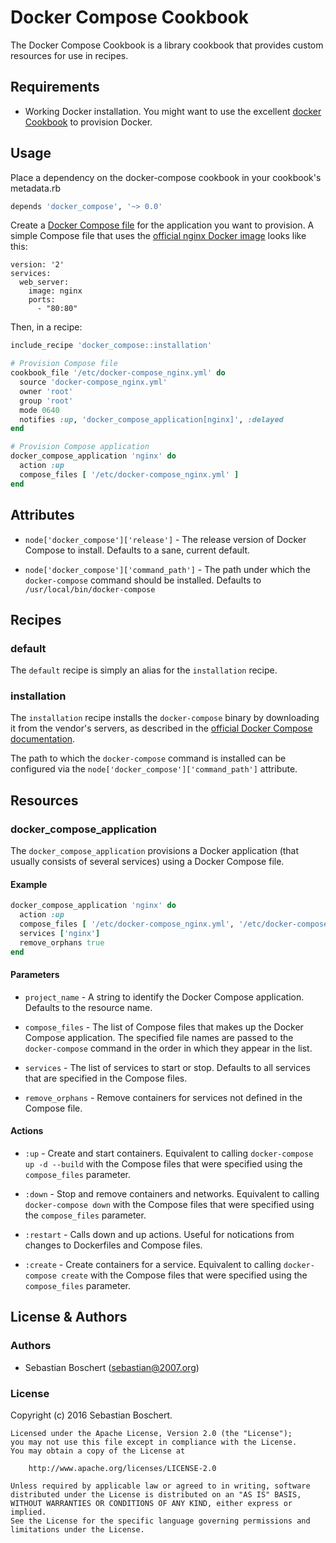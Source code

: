 # Docker Compose Cookbook

The Docker Compose Cookbook is a library cookbook that provides custom
resources for use in recipes.


## Requirements

- Working Docker installation. You might want to use the excellent
[docker Cookbook](https://supermarket.chef.io/cookbooks/docker) to provision
Docker.


## Usage

Place a dependency on the docker-compose cookbook in your cookbook's
metadata.rb

```ruby
depends 'docker_compose', '~> 0.0'
```

Create a [Docker Compose file](https://docs.docker.com/compose/compose-file/)
for the application you want to provision. A simple Compose file that uses the
[official nginx Docker image](https://hub.docker.com/_/nginx/) looks like this:

```
version: '2'
services:
  web_server:
    image: nginx
    ports:
      - "80:80"
```

Then, in a recipe:

```ruby
include_recipe 'docker_compose::installation'

# Provision Compose file
cookbook_file '/etc/docker-compose_nginx.yml' do
  source 'docker-compose_nginx.yml'
  owner 'root'
  group 'root'
  mode 0640
  notifies :up, 'docker_compose_application[nginx]', :delayed
end

# Provision Compose application
docker_compose_application 'nginx' do
  action :up
  compose_files [ '/etc/docker-compose_nginx.yml' ]
end
```

## Attributes

- `node['docker_compose']['release']` - The release version of Docker Compose
 to install. Defaults to a sane, current default.

- `node['docker_compose']['command_path']` - The path under which the
 `docker-compose` command should be installed.
 Defaults to `/usr/local/bin/docker-compose`


## Recipes

### default

The `default` recipe is simply an alias for the `installation` recipe.

### installation

The `installation` recipe installs the `docker-compose` binary by downloading
it from the vendor's servers, as described in the
[official Docker Compose documentation](https://docs.docker.com/compose/install/).

The path to which the `docker-compose` command is installed can be configured
via the `node['docker_compose']['command_path']` attribute.


## Resources

### docker_compose_application

The `docker_compose_application` provisions a Docker application (that usually
consists of several services) using a Docker Compose file.

#### Example

```ruby
docker_compose_application 'nginx' do
  action :up
  compose_files [ '/etc/docker-compose_nginx.yml', '/etc/docker-compose_nginx.additional.yml' ]
  services ['nginx']
  remove_orphans true
end
```

#### Parameters

- `project_name` - A string to identify the Docker Compose application.
 Defaults to the resource name.

- `compose_files` - The list of Compose files that makes up the Docker Compose
 application. The specified file names are passed to the `docker-compose`
 command in the order in which they appear in the list.

- `services` - The list of services to start or stop.
 Defaults to all services that are specified in the Compose files.

- `remove_orphans` - Remove containers for services not defined in the
 Compose file.

#### Actions

- `:up` - Create and start containers.
  Equivalent to calling `docker-compose up -d --build` with the Compose files
  that were specified using the `compose_files` parameter.

- `:down` - Stop and remove containers and networks.
  Equivalent to calling `docker-compose down` with the Compose files
  that were specified using the `compose_files` parameter.

- `:restart` - Calls down and up actions.
  Useful for notications from changes to Dockerfiles and Compose files.

- `:create` - Create containers for a service.
  Equivalent to calling `docker-compose create` with the Compose files
  that were specified using the `compose_files` parameter.


## License & Authors

### Authors

- Sebastian Boschert (<sebastian@2007.org>)

### License

Copyright (c) 2016 Sebastian Boschert.

```
Licensed under the Apache License, Version 2.0 (the "License");
you may not use this file except in compliance with the License.
You may obtain a copy of the License at

    http://www.apache.org/licenses/LICENSE-2.0

Unless required by applicable law or agreed to in writing, software
distributed under the License is distributed on an "AS IS" BASIS,
WITHOUT WARRANTIES OR CONDITIONS OF ANY KIND, either express or implied.
See the License for the specific language governing permissions and
limitations under the License.
```
